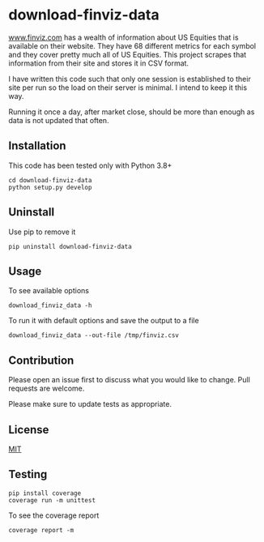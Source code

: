 # download-finviz-data

www.finviz.com has a wealth of information about US Equities that is available on their website.  They have 68
different metrics for each symbol and they cover pretty much all of US Equities. This project scrapes that information
from their site and stores it in CSV format.

I have written this code such that only one session is established to their site per run so the load on their server
is minimal. I intend to keep it this way.


Running it once a day, after market close, should be more than enough as data is not updated
that often.


## Installation

This code has been tested only with Python 3.8+
```
cd download-finviz-data
python setup.py develop
```

## Uninstall

Use pip to remove it
```
pip uninstall download-finviz-data
```

## Usage

To see available options
```
download_finviz_data -h
```

To run it with default options and save the output to a file
```
download_finviz_data --out-file /tmp/finviz.csv
```

## Contribution
Please open an issue first to discuss what you would like to change.  Pull requests are welcome.

Please make sure to update tests as appropriate.

## License
[MIT](https://choosealicense.com/licenses/mit/)


## Testing
```
pip install coverage
coverage run -m unittest
```

To see the coverage report
```
coverage report -m
```